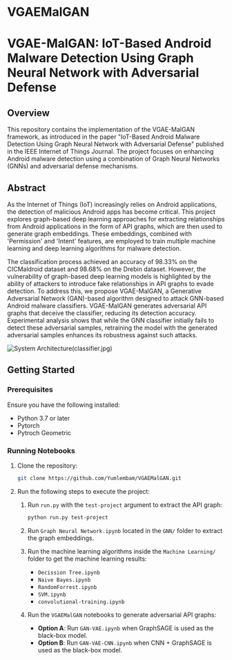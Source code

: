 # VGAEMalGAN

# VGAE-MalGAN: IoT-Based Android Malware Detection Using Graph Neural Network with Adversarial Defense

## Overview

This repository contains the implementation of the VGAE-MalGAN framework, as introduced in the paper "IoT-Based Android Malware Detection Using Graph Neural Network with Adversarial Defense" published in the IEEE Internet of Things Journal. The project focuses on enhancing Android malware detection using a combination of Graph Neural Networks (GNNs) and adversarial defense mechanisms.

## Abstract

As the Internet of Things (IoT) increasingly relies on Android applications, the detection of malicious Android apps has become critical. This project explores graph-based deep learning approaches for extracting relationships from Android applications in the form of API graphs, which are then used to generate graph embeddings. These embeddings, combined with 'Permission' and 'Intent' features, are employed to train multiple machine learning and deep learning algorithms for malware detection.

The classification process achieved an accuracy of 98.33% on the CICMaldroid dataset and 98.68% on the Drebin dataset. However, the vulnerability of graph-based deep learning models is highlighted by the ability of attackers to introduce fake relationships in API graphs to evade detection. To address this, we propose VGAE-MalGAN, a Generative Adversarial Network (GAN)-based algorithm designed to attack GNN-based Android malware classifiers. VGAE-MalGAN generates adversarial API graphs that deceive the classifier, reducing its detection accuracy. Experimental analysis shows that while the GNN classifier initially fails to detect these adversarial samples, retraining the model with the generated adversarial samples enhances its robustness against such attacks.

![System Architecture](Classifier.png)(classifier.jpg)
## Getting Started

### Prerequisites

Ensure you have the following installed:
- Python 3.7 or later
- Pytorch
- Pytroch Geometric

### Running Notebooks


1. Clone the repository:
   ```bash
   git clone https://github.com/Yumlembam/VGAEMalGAN.git
   ```

2. Run the following steps to execute the project:

   1. Run `run.py` with the `test-project` argument to extract the API graph:
      ```bash
      python run.py test-project
      ```
   
   2. Run `Graph Neural Network.ipynb` located in the `GNN/` folder to extract the graph embeddings.

   3. Run the machine learning algorithms inside the `Machine Learning/` folder to get the machine learning results:
      - `Decission Tree.ipynb`
      - `Naive Bayes.ipynb`
      - `RandomForrest.ipynb`
      - `SVM.ipynb`
      - `convolutional-training.ipynb`

   4. Run the `VGAEMalGAN` notebooks to generate adversarial API graphs:
      - **Option A**: Run `GAN-VAE.ipynb` when GraphSAGE is used as the black-box model.
      - **Option B**: Run `GAN-VAE-CNN.ipynb` when CNN + GraphSAGE is used as the black-box model.
```


